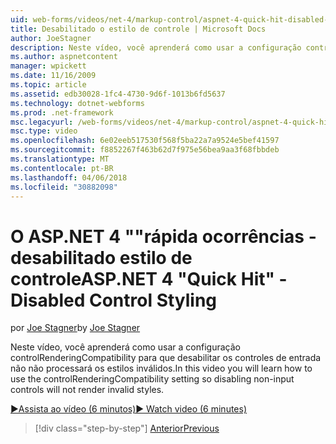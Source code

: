 ```yaml
---
uid: web-forms/videos/net-4/markup-control/aspnet-4-quick-hit-disabled-control-styling
title: Desabilitado o estilo de controle | Microsoft Docs
author: JoeStagner
description: Neste vídeo, você aprenderá como usar a configuração controlRenderingCompatibility para que desabilitar os controles de entrada não não processará os estilos inválidos.
ms.author: aspnetcontent
manager: wpickett
ms.date: 11/16/2009
ms.topic: article
ms.assetid: edb30028-1fc4-4730-9d6f-1013b6fd5637
ms.technology: dotnet-webforms
ms.prod: .net-framework
msc.legacyurl: /web-forms/videos/net-4/markup-control/aspnet-4-quick-hit-disabled-control-styling
msc.type: video
ms.openlocfilehash: 6e02eeb517530f568f5ba22a7a9524e5bef41597
ms.sourcegitcommit: f8852267f463b62d7f975e56bea9aa3f68fbbdeb
ms.translationtype: MT
ms.contentlocale: pt-BR
ms.lasthandoff: 04/06/2018
ms.locfileid: "30882098"
---
```

<a name="aspnet-4-quick-hit---disabled-control-styling"></a><span data-ttu-id="a3e1c-103">O ASP.NET 4 ""rápida ocorrências - desabilitado estilo de controle</span><span class="sxs-lookup"><span data-stu-id="a3e1c-103">ASP.NET 4 "Quick Hit" - Disabled Control Styling</span></span>
====================
<span data-ttu-id="a3e1c-104">por [Joe Stagner](https://github.com/JoeStagner)</span><span class="sxs-lookup"><span data-stu-id="a3e1c-104">by [Joe Stagner](https://github.com/JoeStagner)</span></span>

<span data-ttu-id="a3e1c-105">Neste vídeo, você aprenderá como usar a configuração controlRenderingCompatibility para que desabilitar os controles de entrada não não processará os estilos inválidos.</span><span class="sxs-lookup"><span data-stu-id="a3e1c-105">In this video you will learn how to use the controlRenderingCompatibility setting so disabling non-input controls will not render invalid styles.</span></span> 

[<span data-ttu-id="a3e1c-106">&#9654;Assista ao vídeo (6 minutos)</span><span class="sxs-lookup"><span data-stu-id="a3e1c-106">&#9654; Watch video (6 minutes)</span></span>](https://channel9.msdn.com/Blogs/ASP-NET-Site-Videos/aspnet-4-quick-hit-disabled-control-styling)

> [!div class="step-by-step"]
> [<span data-ttu-id="a3e1c-107">Anterior</span><span class="sxs-lookup"><span data-stu-id="a3e1c-107">Previous</span></span>](aspnet-4-quick-hit-hidden-field-divs.md)
